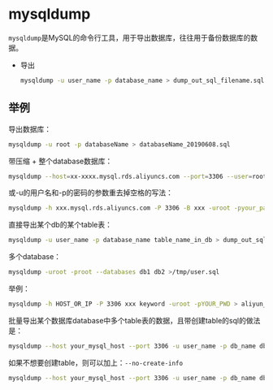 # mysqldump

`mysqldump`是MySQL的命令行工具，用于导出数据库，往往用于备份数据库的数据。

* 导出
  ```bash
  mysqldump -u user_name -p database_name > dump_out_sql_filename.sql
  ```

## 举例

导出数据库：

```bash
mysqldump -u root -p databaseName > databaseName_20190608.sql
```

带压缩 + 整个database数据库：

```bash
mysqldump --host=xx-xxxx.mysql.rds.aliyuncs.com --port=3306 --user=root —-password=your_password --default-character-set=utf8 xxx | gzip > aliyun_rds_xxx_mysql_dump.sql.gz
```

或-u的用户名和-p的密码的参数重去掉空格的写法：

```bash
mysqldump -h xxx.mysql.rds.aliyuncs.com -P 3306 -B xxx -uroot -pyour_password | gzip > aliyun_rds_xxx_mysql_dump.sql.gz
```

直接导出某个db的某个table表：

```bash
mysqldump -u user_name -p database_name table_name_in_db > dump_out_sql_filename.sql
```

多个database：

```bash
mysqldump -uroot -proot --databases db1 db2 >/tmp/user.sql
```

举例：

```bash
mysqldump -h HOST_OR_IP -P 3306 xxx keyword -uroot -pYOUR_PWD > aliyun_rds_xxx_mysql_keyword_180705.sql
```

批量导出某个数据库database中多个table表的数据，且带创建table的sql的做法是：

```bash
mysqldump --host your_mysql_host --port 3306 -u user_name -p db_name db_table_1 db_table_2 db_table_3 > single_db_mutile_table_data.sql
```

如果不想要创建table，则可以加上：`--no-create-info`

```bash
mysqldump --host your_mysql_host --port 3306 -u user_name -p db_name db_table_1 db_table_2 db_table_3 --no-create-info > single_db_mutile_table_data.sql
```

